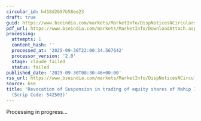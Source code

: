 ```yaml
---
circular_id: b418d2697b58ee23
draft: true
guid: https://www.bseindia.com/markets/MarketInfo/DispNoticesNCirculars.aspx?Noticeid={4100710B-5B70-472C-8D64-AAA55FB7D240}&noticeno=20250930-14&dt=09/30/2025&icount=14&totcount=114&flag=0
pdf_url: https://www.bseindia.com/markets/MarketInfo/DownloadAttach.aspx?id=20250930-14&attachedId=12122e44-04ef-4207-bf49-a996ab5acd07
processing:
  attempts: 1
  content_hash: ''
  processed_at: '2025-09-30T22:00:34.567642'
  processor_version: '2.0'
  stage: claude_failed
  status: failed
published_date: '2025-09-30T08:30:46+00:00'
rss_url: https://www.bseindia.com/markets/MarketInfo/DispNoticesNCirculars.aspx?Noticeid={4100710B-5B70-472C-8D64-AAA55FB7D240}&noticeno=20250930-14&dt=09/30/2025&icount=14&totcount=114&flag=0
source: bse
title: 'Revocation of Suspension in trading of equity shares of Mahip Industries Ltd.
  (Scrip Code: 542503)'
---
```


Processing in progress...